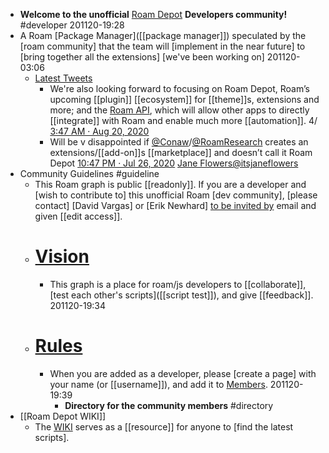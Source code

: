 - **Welcome to the unofficial** [Roam Depot](https://roamresearch.com/#/app/roam-depot-developers/page/VUgnd11x-) **Developers community!** #developer 
201120-19:28
- A Roam [Package Manager]([[package manager]]) speculated by the [roam community] that the team will [implement in the near future] to [bring together all the extensions] [we've been working on]
201120-03:06
    - [Latest Tweets]([[tweet]])
        - We're also looking forward to focusing on Roam Depot, Roam’s upcoming [[plugin]] [[ecosystem]] for [[theme]]s, extensions and more; and the [Roam API]([[API]]), which will allow other apps to directly [[integrate]] with Roam and enable much more [[automation]]. 4/
[3:47 AM · Aug 20, 2020](https://twitter.com/RoamStack/status/1296172029612302336?ref_src=twsrc%5Etfw%7Ctwcamp%5Etweetembed%7Ctwterm%5E1296172029612302336%7Ctwgr%5E&ref_url=https%3A%2F%2Froamresearch.com%2F%2Fapp%2Froam-depot-developers%2Fpage%2FI4rGzE9fw)
        - Will be v disappointed if [@Conaw](https://twitter.com/Conaw?ref_src=twsrc%5Etfw%7Ctwcamp%5Etweetembed%7Ctwterm%5E1287399184140828672%7Ctwgr%5E&ref_url=https%3A%2F%2Froamresearch.com%2F%2Fapp%2Froam-depot-developers%2Fpage%2FI4rGzE9fw)/[@RoamResearch](https://twitter.com/RoamResearch?ref_src=twsrc%5Etfw%7Ctwcamp%5Etweetembed%7Ctwterm%5E1287399184140828672%7Ctwgr%5E&ref_url=https%3A%2F%2Froamresearch.com%2F%2Fapp%2Froam-depot-developers%2Fpage%2FI4rGzE9fw) creates an extensions/[[add-on]]s [[marketplace]] and  doesn’t call it Roam Depot
[10:47 PM · Jul 26, 2020](https://twitter.com/itsjaneflowers/status/1287399184140828672?ref_src=twsrc%5Etfw%7Ctwcamp%5Etweetembed%7Ctwterm%5E1287399184140828672%7Ctwgr%5E&ref_url=https%3A%2F%2Froamresearch.com%2F%2Fapp%2Froam-depot-developers%2Fpage%2FI4rGzE9fw)
[Jane Flowers@itsjaneflowers](https://twitter.com/itsjaneflowers?ref_src=twsrc%5Etfw%7Ctwcamp%5Etweetembed%7Ctwterm%5E1287399184140828672%7Ctwgr%5E&ref_url=https%3A%2F%2Froamresearch.com%2F%2Fapp%2Froam-depot-developers%2Fpage%2FI4rGzE9fw)
- Community Guidelines #guideline
    - This Roam graph is public [[readonly]]. If you are a developer and [wish to contribute to] this unofficial Roam [dev community], [please contact] [David Vargas] or [Erik Newhard] [to be invited by](((NqBC-_05w))) email and given [[edit access]].
    - # [Vision]([[vision]])
        - This graph is a place for roam/js developers to [[collaborate]], [test each other's scripts]([[script test]]), and give [[feedback]].
201120-19:34
    - # [Rules]([[rule]])
        - When you are added as a developer, please [create a page] with your name (or [[username]]), and add it to [Members]([[member]]).
201120-19:39
            - **Directory for the community members** #directory 
- [[Roam Depot WIKI]]
    - The [WIKI]([[wiki]]) serves as a [[resource]] for anyone to [find the latest scripts].
